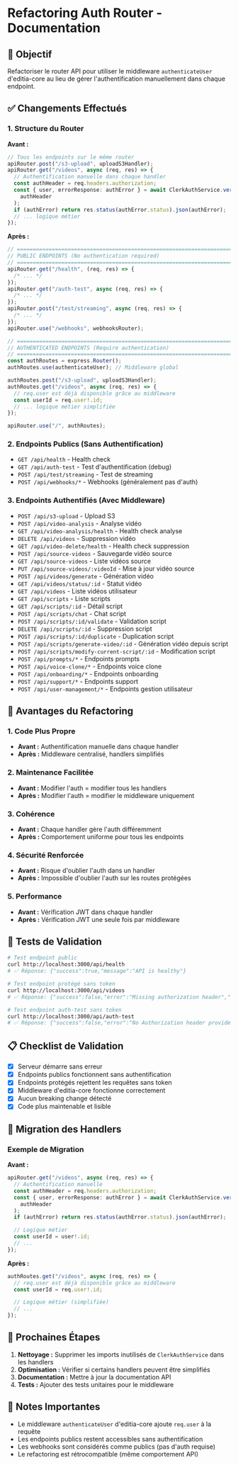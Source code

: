 # Refactoring Auth Router - Documentation

## 🎯 Objectif

Refactoriser le router API pour utiliser le middleware `authenticateUser` d'editia-core au lieu de gérer l'authentification manuellement dans chaque endpoint.

## ✅ Changements Effectués

### 1. Structure du Router

**Avant :**

```typescript
// Tous les endpoints sur le même router
apiRouter.post("/s3-upload", uploadS3Handler);
apiRouter.get("/videos", async (req, res) => {
  // Authentification manuelle dans chaque handler
  const authHeader = req.headers.authorization;
  const { user, errorResponse: authError } = await ClerkAuthService.verifyUser(
    authHeader
  );
  if (authError) return res.status(authError.status).json(authError);
  // ... logique métier
});
```

**Après :**

```typescript
// ============================================================================
// PUBLIC ENDPOINTS (No authentication required)
// ============================================================================
apiRouter.get("/health", (req, res) => {
  /* ... */
});
apiRouter.get("/auth-test", async (req, res) => {
  /* ... */
});
apiRouter.post("/test/streaming", async (req, res) => {
  /* ... */
});
apiRouter.use("/webhooks", webhooksRouter);

// ============================================================================
// AUTHENTICATED ENDPOINTS (Require authentication)
// ============================================================================
const authRoutes = express.Router();
authRoutes.use(authenticateUser); // Middleware global

authRoutes.post("/s3-upload", uploadS3Handler);
authRoutes.get("/videos", async (req, res) => {
  // req.user est déjà disponible grâce au middleware
  const userId = req.user!.id;
  // ... logique métier simplifiée
});

apiRouter.use("/", authRoutes);
```

### 2. Endpoints Publics (Sans Authentification)

- `GET /api/health` - Health check
- `GET /api/auth-test` - Test d'authentification (debug)
- `POST /api/test/streaming` - Test de streaming
- `POST /api/webhooks/*` - Webhooks (généralement pas d'auth)

### 3. Endpoints Authentifiés (Avec Middleware)

- `POST /api/s3-upload` - Upload S3
- `POST /api/video-analysis` - Analyse vidéo
- `GET /api/video-analysis/health` - Health check analyse
- `DELETE /api/videos` - Suppression vidéo
- `GET /api/video-delete/health` - Health check suppression
- `POST /api/source-videos` - Sauvegarde vidéo source
- `GET /api/source-videos` - Liste vidéos source
- `PUT /api/source-videos/:videoId` - Mise à jour vidéo source
- `POST /api/videos/generate` - Génération vidéo
- `GET /api/videos/status/:id` - Statut vidéo
- `GET /api/videos` - Liste vidéos utilisateur
- `GET /api/scripts` - Liste scripts
- `GET /api/scripts/:id` - Détail script
- `POST /api/scripts/chat` - Chat script
- `POST /api/scripts/:id/validate` - Validation script
- `DELETE /api/scripts/:id` - Suppression script
- `POST /api/scripts/:id/duplicate` - Duplication script
- `POST /api/scripts/generate-video/:id` - Génération vidéo depuis script
- `POST /api/scripts/modify-current-script/:id` - Modification script
- `POST /api/prompts/*` - Endpoints prompts
- `POST /api/voice-clone/*` - Endpoints voice clone
- `POST /api/onboarding/*` - Endpoints onboarding
- `POST /api/support/*` - Endpoints support
- `POST /api/user-management/*` - Endpoints gestion utilisateur

## 🔧 Avantages du Refactoring

### 1. Code Plus Propre

- **Avant :** Authentification manuelle dans chaque handler
- **Après :** Middleware centralisé, handlers simplifiés

### 2. Maintenance Facilitée

- **Avant :** Modifier l'auth = modifier tous les handlers
- **Après :** Modifier l'auth = modifier le middleware uniquement

### 3. Cohérence

- **Avant :** Chaque handler gère l'auth différemment
- **Après :** Comportement uniforme pour tous les endpoints

### 4. Sécurité Renforcée

- **Avant :** Risque d'oublier l'auth dans un handler
- **Après :** Impossible d'oublier l'auth sur les routes protégées

### 5. Performance

- **Avant :** Vérification JWT dans chaque handler
- **Après :** Vérification JWT une seule fois par middleware

## 🧪 Tests de Validation

```bash
# Test endpoint public
curl http://localhost:3000/api/health
# ✅ Réponse: {"success":true,"message":"API is healthy"}

# Test endpoint protégé sans token
curl http://localhost:3000/api/videos
# ✅ Réponse: {"success":false,"error":"Missing authorization header","status":401}

# Test endpoint auth-test sans token
curl http://localhost:3000/api/auth-test
# ✅ Réponse: {"success":false,"error":"No Authorization header provided"}
```

## 📋 Checklist de Validation

- [x] Serveur démarre sans erreur
- [x] Endpoints publics fonctionnent sans authentification
- [x] Endpoints protégés rejettent les requêtes sans token
- [x] Middleware d'editia-core fonctionne correctement
- [x] Aucun breaking change détecté
- [x] Code plus maintenable et lisible

## 🔄 Migration des Handlers

### Exemple de Migration

**Avant :**

```typescript
apiRouter.get("/videos", async (req, res) => {
  // Authentification manuelle
  const authHeader = req.headers.authorization;
  const { user, errorResponse: authError } = await ClerkAuthService.verifyUser(
    authHeader
  );
  if (authError) return res.status(authError.status).json(authError);

  // Logique métier
  const userId = user!.id;
  // ...
});
```

**Après :**

```typescript
authRoutes.get("/videos", async (req, res) => {
  // req.user est déjà disponible grâce au middleware
  const userId = req.user!.id;

  // Logique métier (simplifiée)
  // ...
});
```

## 🎯 Prochaines Étapes

1. **Nettoyage :** Supprimer les imports inutilisés de `ClerkAuthService` dans les handlers
2. **Optimisation :** Vérifier si certains handlers peuvent être simplifiés
3. **Documentation :** Mettre à jour la documentation API
4. **Tests :** Ajouter des tests unitaires pour le middleware

## 📝 Notes Importantes

- Le middleware `authenticateUser` d'editia-core ajoute `req.user` à la requête
- Les endpoints publics restent accessibles sans authentification
- Les webhooks sont considérés comme publics (pas d'auth requise)
- Le refactoring est rétrocompatible (même comportement API)
